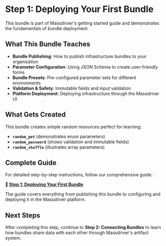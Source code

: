 # Step 1: Deploying Your First Bundle

This bundle is part of Massdriver's getting started guide and demonstrates the fundamentals of bundle deployment.

## What This Bundle Teaches

- **Bundle Publishing**: How to publish infrastructure bundles to your organization
- **Parameter Configuration**: Using JSON Schema to create user-friendly forms
- **Bundle Presets**: Pre-configured parameter sets for different environments
- **Validation & Safety**: Immutable fields and input validation
- **Platform Deployment**: Deploying infrastructure through the Massdriver UI

## What Gets Created

This bundle creates simple random resources perfect for learning:
- **`random_pet`** (demonstrates enum parameters)
- **`random_password`** (shows validation and immutable fields)
- **`random_shuffle`** (illustrates array parameters)

## Complete Guide

For detailed step-by-step instructions, follow our comprehensive guide:

**📖 [Step 1: Deploying Your First Bundle](https://docs.massdriver.cloud/getting-started/deploying-first-bundle)**

The guide covers everything from publishing this bundle to configuring and deploying it in the Massdriver platform.

## Next Steps

After completing this step, continue to **Step 2: Connecting Bundles** to learn how bundles share data with each other through Massdriver's artifact system.
